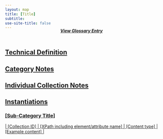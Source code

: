 ```yaml
---
layout: map
title: [Title]
subtitle:  
use-site-title: false
---
```


<h4 style="text-align:center;font-style:italic;margin-top:-20px;margin-bottom:50px;"></a><a href="../../glossary/[filename.md]">View Glossary Entry</h4>

## Technical Definition

## Category Notes

## Individual Collection Notes

## Instantiations

### [Sub-Category Title]
 
| [Collection ID]  |  [XPath including element/attribute name] | [Content type] | [Example content] |